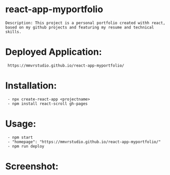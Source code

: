 # react-app-myportfolio

    Description: This project is a personal portfolio created withh react, based on my github projects and featuring my resume and technical skills.


# Deployed Application:
     https://mmvrstudio.github.io/react-app-myportfolio/


# Installation: 
     - npx create-react-app <projectname>
     - npm install react-scroll gh-pages
  
# Usage: 
     - npm start
     - "homepage": "https://mmvrstudio.github.io/react-app-myportfolio/"
     - npm run deploy

# Screenshot:



